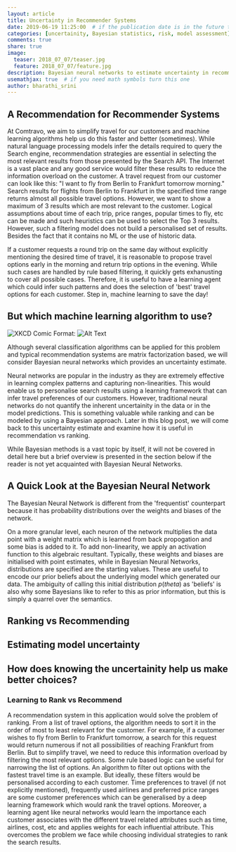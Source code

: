 ```yaml
---
layout: article
title: Uncertainty in Recommender Systems
date: 2019-06-19 11:25:00  # if the publication date is in the future the article will be published on that future date
categories: [uncertainity, Bayesian statistics, risk, model assessment]
comments: true
share: true
image:
  teaser: 2018_07_07/teaser.jpg
  feature: 2018_07_07/feature.jpg
description: Bayesian neural networks to estimate uncertainty in recommendation
usemathjax: true  # if you need math symbols turn this one
author: bharathi_srini
---
```


## A Recommendation for Recommender Systems

At Comtravo, we aim to simplify travel for our customers and machine learning algorithms help us do this faster and better (sometimes). While natural language processing models infer the details required to query the Search engine, recommendation strategies are essential in selecting the most relevant results from those presented by the Search API. The Internet is a vast place and any good service would filter these results to reduce the information overload on the customer. A travel request from our customer can look like this:
"I want to fly from Berlin to Frankfurt tomorrow morning."
Search results for flights from Berlin to Frankfurt in the specified time range returns almost all possible travel options. However, we want to show a maximum of 3 results which are most relevant to the customer. Logical assumptions about time of each trip, price ranges, popular times to fly, etc can be made and such heuristics can be used to select the Top 3 results. However, such a filtering model does not build a personalised set of results. Besides the fact that it contains no ML or the use of historic data.

If a customer requests a round trip on the same day without explicitly mentioning the desired time of travel, it is reasonable to propose travel options early in the morning and return trip options in the evening. While such cases are handled by rule based filtering, it quickly gets exhanusting to cover all possible cases. Therefore, it is useful to have a learning agent which could infer such patterns and does the selection of 'best' travel options for each customer.
Step in, machine learning to save the day!

## But which machine learning algorithm to use?

![XKCD Comic](/images/2019_07_25/machine_learning_2x.png)
Format: ![Alt Text](https://imgs.xkcd.com/comics/machine_learning.png)

Although several classification algorithms can be applied for this problem and typical recommendation systems are matrix factorization based, we will consider Bayesian neural networks which provides an uncertainty estimate. 

Neural networks are popular in the industry as they are extremely effective in learning complex patterns and capturing non-linearities. This would enable us to personalise search results using a learning framework that can infer travel preferences of our customers. However, traditional neural networks do not quantify the inherent uncertainity in the data or in the model predictions. This is something valuable while ranking and can be modeled by using a Bayesian approach. Later in this blog post, we will come back to this uncertainty estimate and examine how it is useful in recommendation vs ranking.

While Bayesian methods is a vast topic by itself, it will not be covered in detail here but a brief overview is presented in the section below if the reader is not yet acquainted with Bayesian Neural Networks.

## A Quick Look at the Bayesian Neural Network

The Bayesian Neural Network is different from the 'frequentist' counterpart because it has probability distributions over the  weights and biases of the network. 

On a more granular level, each neuron of the network multiplies the data point with a weight matrix which is learned from back propogation and some bias is added to it. To add non-linearity, we apply an activation function to this algebraic resultant. Typically, these weights and biases are initialised with point estimates, while in Bayesian Neural Networks, distributions are specified are the starting values. These are useful to encode our prior beliefs about the underlying model which generated our data. The ambiguity of calling this initial distribution $p(theta)$ as 'beliefs' is also why some Bayesians like to refer to this as prior information, but this is simply a quarrel over the semantics. 

## Ranking vs Recommending



## Estimating model uncertainty


## How does knowing the uncertainity help us make better choices?





### Learning to Rank vs Recommend

A recommendation system in this application would solve the problem of ranking. From a list of travel options, the algorithm needs to sort it in the order of most to least relevant for the customer. For example, if a customer wishes to fly from Berlin to Frankfurt tomorrow, a search for this request would return numerous if not all possibilities of reaching Frankfurt from Berlin. But to simplify travel, we need to reduce this information overload by filtering the most relevant options. Some rule based logic can be useful for narrowing the list of options. An algorithm to filter out options with the fastest travel time is an example. But ideally, these filters would be personalised according to each customer. Time preferences to travel (if not explicitly mentioned), frequently used airlines and preferred price ranges are some customer preferences which can be generalised by a deep learning framework which would rank the travel options. Moreover, a learning agent like neural networks would learn the importance each customer associates with the different travel related attributes such as time, airlines, cost, etc and applies weights for each influential attribute. This overcomes the problem we face while choosing individual strategies to rank the search results.




